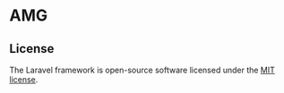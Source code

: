 # AMG


## License

The Laravel framework is open-source software licensed under the [MIT license](https://opensource.org/licenses/MIT).
